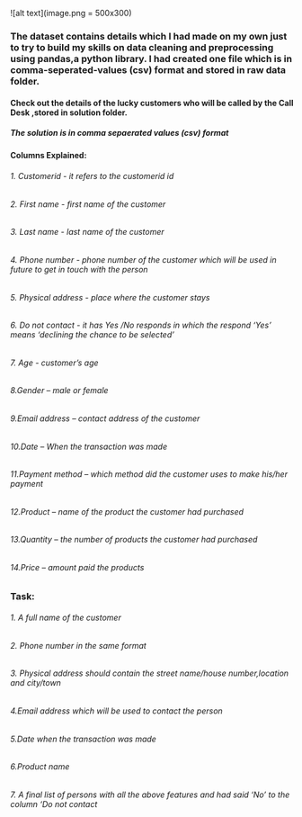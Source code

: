 ![alt text](image.png = 500x300)


### The dataset contains details which l had made on my own just to try to build my skills on data cleaning and preprocessing using pandas,a python library. I had created one file which is in  comma-seperated-values (csv) format and stored in raw data folder.

#### Check out the details of the lucky customers who will be called by the Call Desk ,stored in solution folder.
##### The solution is in comma sepaerated values (csv) format


#### Columns Explained:  
###### 1. Customerid - it refers to the customerid id  
###### 2. First name - first name of the customer  
###### 3. Last name - last name of the customer  
###### 4. Phone number - phone number of the customer which will be used in future to get in touch with the person 
###### 5. Physical address - place where the customer stays  
###### 6. Do not contact - it has Yes /No responds in which the respond ‘Yes’ means ‘declining the chance to be selected’  
###### 7. Age - customer’s  age  
###### 8.Gender – male or female 
###### 9.Email address – contact address of the customer 
###### 10.Date – When the transaction was made 
###### 11.Payment method – which method did the customer uses to make his/her payment 
###### 12.Product – name of the product the customer had purchased 
###### 13.Quantity – the number of products the customer had purchased 
###### 14.Price – amount paid the products 


### Task: 
###### 1. A full name of the customer  
###### 2. Phone number in the same format  
###### 3. Physical address should contain the street name/house number,location and city/town  
###### 4.Email address which will be used to contact the person 
###### 5.Date when the transaction was made 
###### 6.Product name  
###### 7. A final list of persons with all the above features and had said ‘No’ to the column ‘Do not contact 